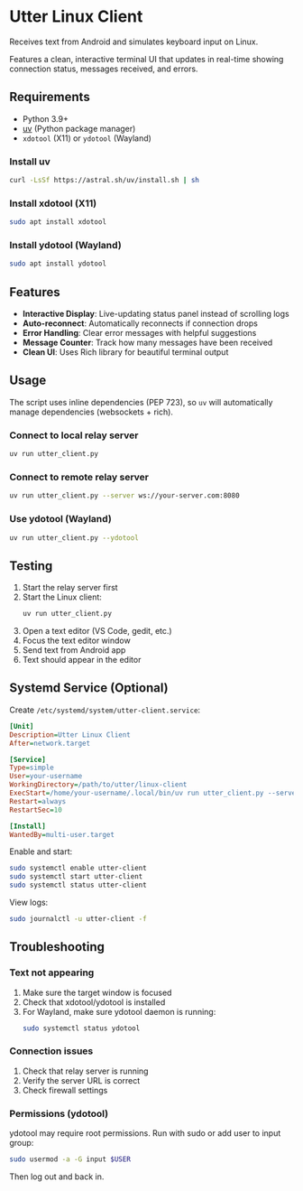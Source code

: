 # Utter Linux Client

Receives text from Android and simulates keyboard input on Linux.

Features a clean, interactive terminal UI that updates in real-time showing connection status, messages received, and errors.

## Requirements

- Python 3.9+
- [uv](https://docs.astral.sh/uv/) (Python package manager)
- `xdotool` (X11) or `ydotool` (Wayland)

### Install uv

```bash
curl -LsSf https://astral.sh/uv/install.sh | sh
```

### Install xdotool (X11)

```bash
sudo apt install xdotool
```

### Install ydotool (Wayland)

```bash
sudo apt install ydotool
```

## Features

- **Interactive Display**: Live-updating status panel instead of scrolling logs
- **Auto-reconnect**: Automatically reconnects if connection drops
- **Error Handling**: Clear error messages with helpful suggestions
- **Message Counter**: Track how many messages have been received
- **Clean UI**: Uses Rich library for beautiful terminal output

## Usage

The script uses inline dependencies (PEP 723), so `uv` will automatically manage dependencies (websockets + rich).

### Connect to local relay server

```bash
uv run utter_client.py
```

### Connect to remote relay server

```bash
uv run utter_client.py --server ws://your-server.com:8080
```

### Use ydotool (Wayland)

```bash
uv run utter_client.py --ydotool
```

## Testing

1. Start the relay server first
2. Start the Linux client:
   ```bash
   uv run utter_client.py
   ```
3. Open a text editor (VS Code, gedit, etc.)
4. Focus the text editor window
5. Send text from Android app
6. Text should appear in the editor

## Systemd Service (Optional)

Create `/etc/systemd/system/utter-client.service`:

```ini
[Unit]
Description=Utter Linux Client
After=network.target

[Service]
Type=simple
User=your-username
WorkingDirectory=/path/to/utter/linux-client
ExecStart=/home/your-username/.local/bin/uv run utter_client.py --server ws://your-server:8080
Restart=always
RestartSec=10

[Install]
WantedBy=multi-user.target
```

Enable and start:

```bash
sudo systemctl enable utter-client
sudo systemctl start utter-client
sudo systemctl status utter-client
```

View logs:

```bash
sudo journalctl -u utter-client -f
```

## Troubleshooting

### Text not appearing

1. Make sure the target window is focused
2. Check that xdotool/ydotool is installed
3. For Wayland, make sure ydotool daemon is running:
   ```bash
   sudo systemctl status ydotool
   ```

### Connection issues

1. Check that relay server is running
2. Verify the server URL is correct
3. Check firewall settings

### Permissions (ydotool)

ydotool may require root permissions. Run with sudo or add user to input group:

```bash
sudo usermod -a -G input $USER
```

Then log out and back in.
